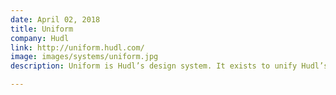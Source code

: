 ```yaml
---
date: April 02, 2018
title: Uniform
company: Hudl
link: http://uniform.hudl.com/
image: images/systems/uniform.jpg
description: Uniform is Hudl’s design system. It exists to unify Hudl’s products through design and code implementation.

---
```

